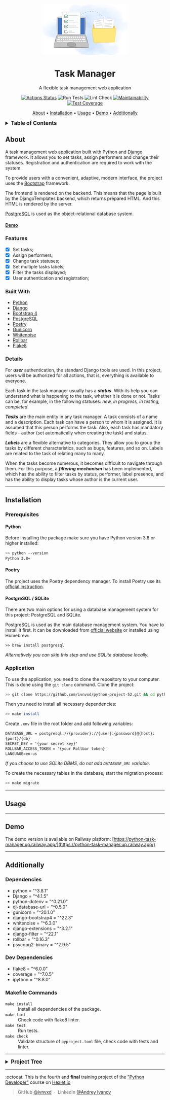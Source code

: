 <div align="center">

<img src="https://raw.githubusercontent.com/ivnvxd/ivnvxd/master/img/h_task_manager.png" alt="logo" width="270" height="auto" />
<h1>Task Manager</h1>

<p>
A flexible task management web application
</p>

[![Actions Status](https://github.com/ivnvxd/python-project-52/workflows/hexlet-check/badge.svg)](https://github.com/ivnvxd/python-project-52/actions)
![Run Tests](https://github.com/ivnvxd/python-project-52/actions/workflows/run_tests.yml/badge.svg)
![Lint Check](https://github.com/ivnvxd/python-project-52/actions/workflows/lint_check.yml/badge.svg)
[![Maintainability](https://api.codeclimate.com/v1/badges/3bee6db92c7ac49d0729/maintainability)](https://codeclimate.com/github/ivnvxd/python-project-52/maintainability)
[![Test Coverage](https://api.codeclimate.com/v1/badges/3bee6db92c7ac49d0729/test_coverage)](https://codeclimate.com/github/ivnvxd/python-project-52/test_coverage)

<p>

<a href="#about">About</a> •
<a href="#installation">Installation</a> •
<a href="#usage">Usage</a> •
<a href="#demo">Demo</a> •
<a href="#additionally">Additionally</a> 

</p>

</div>

<details><summary style="font-size:larger;"><b>Table of Contents</b></summary>

* [About](#about)
  * [Features](#features)
  * [Built With](#built-with)
  * [Details](#details)
* [Installation](#installation)
  * [Prerequisites](#prerequisites)
  * [Application](#application)
* [Usage](#usage)
* [Demo](#demo)
* [Additionally](#additionally)
  * [Dependencies](#dependencies)
  * [Dev Dependencies](#dev-dependencies)
  * [Makefile Commands](#makefile-commands)
  * [Project Tree](#project-tree)

</details>

## About

A task management web application built with Python and [Django](https://www.djangoproject.com/) framework. It allows you to set tasks, assign performers and change their statuses. Registration and authentication are required to work with the system.

To provide users with a convenient, adaptive, modern interface, the project uses the [Bootstrap](https://getbootstrap.com/) framework.

The frontend is rendered on the backend. This means that the page is built by the DjangoTemplates backend, which returns prepared HTML. And this HTML is rendered by the server.

[PostgreSQL](https://www.postgresql.org/) is used as the object-relational database system.

#### [Demo](https://python-task-manager.up.railway.app/)

### Features

* [x] Set tasks;
* [x] Assign performers;
* [x] Change task statuses;
* [x] Set multiple tasks labels;
* [x] Filter the tasks displayed;
* [x] User authentication and registration;

### Built With

* [Python](https://www.python.org/)
* [Django](https://www.djangoproject.com/)
* [Bootstrap 4](https://getbootstrap.com/)
* [PostgreSQL](https://www.postgresql.org/)
* [Poetry](https://python-poetry.org/)
* [Gunicorn](https://gunicorn.org/)
* [Whitenoise](http://whitenoise.evans.io/en/latest/)
* [Rollbar](https://rollbar.com/)
* [Flake8](https://flake8.pycqa.org/en/latest/)

### Details

For **_user_** authentication, the standard Django tools are used. In this project, users will be authorized for all actions, that is, everything is available to everyone.

Each task in the task manager usually has a **_status_**. With its help you can understand what is happening to the task, whether it is done or not. Tasks can be, for example, in the following statuses: _new, in progress, in testing, completed_.

**_Tasks_** are the main entity in any task manager. A task consists of a name and a description. Each task can have a person to whom it is assigned. It is assumed that this person performs the task. Also, each task has mandatory fields - author (set automatically when creating the task) and status.

**_Labels_** are a flexible alternative to categories. They allow you to group the tasks by different characteristics, such as bugs, features, and so on. Labels are related to the task of relating many to many.

When the tasks become numerous, it becomes difficult to navigate through them. For this purpose, a **_filtering mechanism_** has been implemented, which has the ability to filter tasks by status, performer, label presence, and has the ability to display tasks whose author is the current user.

---

## Installation

### Prerequisites

#### Python

Before installing the package make sure you have Python version 3.8 or higher installed:

```bash
>> python --version
Python 3.8+
```

#### Poetry

The project uses the Poetry dependency manager. To install Poetry use its [official instruction](https://python-poetry.org/docs/#installation).

#### PostgreSQL / SQLite

There are two main options for using a database management system for this project: PostgreSQL and SQLite.

PostgreSQL is used as the main database management system. You have to install it first. It can be downloaded from [official website](https://www.postgresql.org/download/) or installed using Homebrew:
```shell
>> brew install postgresql
```

_Alternatively you can skip this step and use SQLite database locally._

### Application

To use the application, you need to clone the repository to your computer. This is done using the `git clone` command. Clone the project:

```bash
>> git clone https://github.com/ivnvxd/python-project-52.git && cd python-project-52
```

Then you need to install all necessary dependencies:

```bash
>> make install
```

Create `.env` file in the root folder and add following variables:
```
DATABASE_URL = postgresql://{provider}://{user}:{password}@{host}:{port}/{db}
SECRET_KEY = '{your secret key}'
ROLLBAR_ACCESS_TOKEN = '{your Rollbar token}'
LANGUAGE=en-us
```
_If you choose to use SQLite DBMS, do not add `DATABASE_URL` variable._

To create the necessary tables in the database, start the migration process:
```bash
>> make migrate
```

---

## Usage

---

## Demo

The demo version is available on Railway platform:
[https://python-task-manager.up.railway.app/](https://python-task-manager.up.railway.app/)

---

## Additionally

### Dependencies

* python = "^3.8.1"
* Django = "^4.1.5"
* python-dotenv = "^0.21.0"
* dj-database-url = "^0.5.0"
* gunicorn = "^20.1.0"
* django-bootstrap4 = "^22.3"
* whitenoise = "^6.3.0"
* django-extensions = "^3.2.1"
* django-filter = "^22.1"
* rollbar = "^0.16.3"
* psycopg2-binary = "^2.9.5"

### Dev Dependencies

* flake8 = "^6.0.0"
* coverage = "^7.0.5"
* ipython = "^8.8.0"

### Makefile Commands

<dl>
    <dt><code>make install</code></dt>
    <dd>Install all dependencies of the package.</dd>
    <dt><code>make lint</code></dt>
    <dd>Check code with flake8 linter.</dd>
    <dt><code>make test</code></dt>
    <dd>Run tests.</dd>
    <dt><code>make check</code></dt>
    <dd>Validate structure of <code>pyproject.toml</code> file, check code with tests and linter.</dd>
</dl>

---

<a name="project-tree"></a>
<details><summary style="font-size:larger;"><b>Project Tree</b></summary>

```bash
.
├── Makefile
├── README.md
├── coverage.xml
├── db.sqlite3
├── locale
│   └── ru
│       └── LC_MESSAGES
│           ├── django.mo
│           └── django.po
├── manage.py
├── poetry.lock
├── pyproject.toml
├── setup.cfg
├── static
└── task_manager
    ├── __init__.py
    ├── asgi.py
    ├── fixtures
    │   ├── label.json
    │   ├── status.json
    │   ├── task.json
    │   ├── test_label.json
    │   ├── test_status.json
    │   ├── test_task.json
    │   ├── test_user.json
    │   └── user.json
    ├── helpers.py
    ├── labels
    │   ├── __init__.py
    │   ├── admin.py
    │   ├── apps.py
    │   ├── forms.py
    │   ├── migrations
    │   │   ├── 0001_initial.py
    │   │   └── __init__.py
    │   ├── models.py
    │   ├── tests
    │   │   ├── __init__.py
    │   │   ├── test_forms.py
    │   │   ├── test_models.py
    │   │   ├── test_post.py
    │   │   ├── test_view.py
    │   │   └── testcase.py
    │   ├── urls.py
    │   └── views.py
    ├── mixins.py
    ├── settings.py
    ├── statuses
    │   ├── __init__.py
    │   ├── admin.py
    │   ├── apps.py
    │   ├── forms.py
    │   ├── migrations
    │   │   ├── 0001_initial.py
    │   │   └── __init__.py
    │   ├── models.py
    │   ├── tests
    │   │   ├── __init__.py
    │   │   ├── test_forms.py
    │   │   ├── test_models.py
    │   │   ├── test_post.py
    │   │   ├── test_view.py
    │   │   └── testcase.py
    │   ├── urls.py
    │   └── views.py
    ├── tasks
    │   ├── __init__.py
    │   ├── admin.py
    │   ├── apps.py
    │   ├── filters.py
    │   ├── forms.py
    │   ├── migrations
    │   │   ├── 0001_initial.py
    │   │   ├── 0002_initial.py
    │   │   └── __init__.py
    │   ├── models.py
    │   ├── tests
    │   │   ├── __init__.py
    │   │   ├── test_forms.py
    │   │   ├── test_models.py
    │   │   ├── test_post.py
    │   │   ├── test_view.py
    │   │   └── testcase.py
    │   ├── urls.py
    │   └── views.py
    ├── templates
    │   ├── 404.html
    │   ├── base.html
    │   ├── footer.html
    │   ├── form.html
    │   ├── index.html
    │   ├── labels
    │   │   ├── delete.html
    │   │   └── labels.html
    │   ├── navbar.html
    │   ├── statuses
    │   │   ├── delete.html
    │   │   └── statuses.html
    │   ├── tasks
    │   │   ├── delete.html
    │   │   ├── task_show.html
    │   │   └── tasks.html
    │   └── users
    │       ├── delete.html
    │       └── users.html
    ├── tests.py
    ├── urls.py
    ├── users
    │   ├── __init__.py
    │   ├── admin.py
    │   ├── apps.py
    │   ├── forms.py
    │   ├── migrations
    │   │   ├── 0001_initial.py
    │   │   └── __init__.py
    │   ├── models.py
    │   ├── tests
    │   │   ├── __init__.py
    │   │   ├── test_forms.py
    │   │   ├── test_models.py
    │   │   ├── test_post.py
    │   │   ├── test_view.py
    │   │   └── testcase.py
    │   ├── urls.py
    │   └── views.py
    ├── views.py
    └── wsgi.py
```

</details>

---

:octocat: This is the fourth and **final** training project of the ["Python Developer"](https://ru.hexlet.io/programs/python) course on [Hexlet.io](https://hexlet.io)

> GitHub [@ivnvxd](https://github.com/ivnvxd) &nbsp;&middot;&nbsp;
> LinkedIn [@Andrey Ivanov](https://www.linkedin.com/in/abivanov/)
